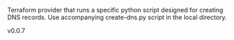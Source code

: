 Terraform provider that runs a specific python script designed for creating DNS records. Use accompanying create-dns.py script in the local directory. 

v0.0.7
